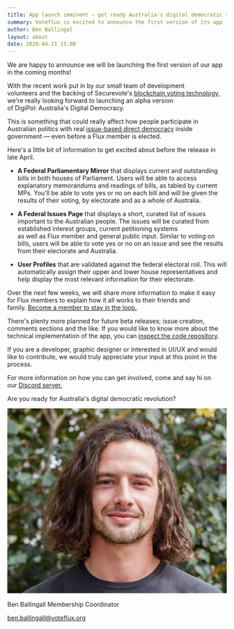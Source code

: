 ```yaml
---
title: App launch imminent – get ready Australia's digital democratic revolution
summary: Voteflux is excited to announce the first version of its app 'DigiPol&#58; Australia's Digital Democracy' will be launching soon.
author: Ben Ballingal
layout: about
date: 2020-04-21 15:00
---
```


We are happy to announce we will be launching the first version of our app in the coming months!

With the recent work put in by our small team of development volunteers and the backing of Securevote's [blockchain voting technology](https://secure.vote/), we're really looking forward to launching an alpha version of DigiPol: Australia's Digital Democracy.

This is something that could really affect how people participate in Australian politics with real [issue-based direct democracy](https://voteflux.org/about/vision-and-purpose/) inside government — even before a Flux member is elected.

Here's a little bit of information to get excited about before the release in late April.

*  **A Federal Parliamentary Mirror** that displays current and outstanding bills in both houses of Parliament. Users will be able to access explanatory memorandums and readings of bills, as tabled by current MPs. You'll be able to vote yes or no on each bill and will be given the results of their voting, by electorate and as a whole of Australia.

*   **A Federal Issues Page** that displays a short, curated list of issues important to the Australian people. The issues will be curated from established interest groups, current petitioning systems\
    as well as Flux member and general public input. Similar to voting on bills, users will be able to vote yes or no on an issue and see the results from their electorate and Australia.

*   **User Profiles** that are validated against the federal electoral roll. This will automatically assign their upper and lower house representatives and help display the most relevant information for their electorate.

Over the next few weeks, we will share more information to make it easy for Flux members to explain how it all works to their friends and family. [Become a member to stay in the loop.](https://voteflux.org/signup/?utm_content=nav~)

There's plenty more planned for future beta releases; issue creation, comments sections and the like. If you would like to know more about the technical implementation of the app, you can [inspect the code repository](https://github.com/voteflux/voting_app).

If you are a developer, graphic designer or interested in UI/UX and would like to contribute, we would truly appreciate your input at this point in the process.  

For more information on how you can get involved, come and say hi on our [Discord server.](https://discord.io/FluxParty) 

Are you ready for Australia's digital democratic revolution?

![Ben Profile](img/wa-team/ben-ballingall.jpg)

Ben Ballingall
Membership Coordinator

[ben.ballingall@voteflux.org](mailto:ben.ballingall@voteflux.org)
